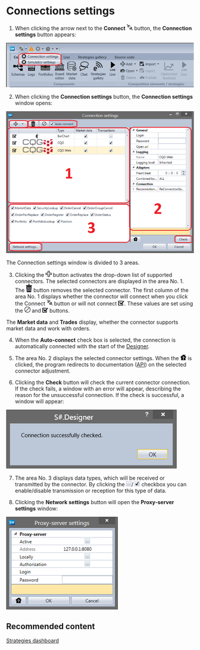 # Connections settings

1. When clicking the arrow next to the **Connect** ![Designer The quick access toolbar 00](../images/Designer_quick_access_toolbar_00.png) button, the **Connection settings** button appears:

![Designer The connection settings 00](../images/Designer_connection_settings_00.png)

2. When clicking the **Connection settings** button, the **Connection settings** window opens:

![Designer The connection settings 01](../images/Designer_connection_settings_01.png)

The Connection settings window is divided to 3 areas.

3. Clicking the ![Designer The connection settings 02](../images/Designer_connection_settings_02.png) button activates the drop\-down list of supported connectors. The selected connectors are displayed in the area No. 1. The ![Designer The connection settings 03](../images/Designer_connection_settings_03.png) button removes the selected connector. The first column of the area No. 1 displays whether the connector will connect when you click the Connect ![Designer The connection settings 04](../images/Designer_connection_settings_04.png) button or will not connect ![Designer The connection settings 05](../images/Designer_connection_settings_05.png). These values are set using the ![Designer The connection settings 06](../images/Designer_connection_settings_06.png) and ![Designer The connection settings 07](../images/Designer_connection_settings_07.png) buttons.

The **Market data** and **Trades** display, whether the connector supports market data and work with orders.

4. When the **Auto\-connect** check box is selected, the connection is automatically connected with the start of the [Designer](Designer.md).

5. The area No. 2 displays the selected connector settings. When the ![Designer The connection settings 09](../images/Designer_connection_settings_09.png) is clicked, the program redirects to documentation ([API](StockSharpAbout.md)) on the selected connector adjustment.

6. Clicking the **Check** button will check the current connector connection. If the check fails, a window with an error will appear, describing the reason for the unsuccessful connection. If the check is successful, a window will appear:

![Designer The connection settings 10](../images/Designer_connection_settings_10.png)

7. The area No. 3 displays data types, which will be received or transmitted by the connector. By clicking the ![Designer The connection settings 11](../images/Designer_connection_settings_11.png)\/ ![Designer The connection settings 12](../images/Designer_connection_settings_12.png) checkbox you can enable\/disable transmission or reception for this type of data.

8. Clicking the **Network settings** button will open the **Proxy\-server settings** window:

![Designer The connection settings 13](../images/Designer_connection_settings_13.png)

## Recommended content

[Strategies dashboard](Designer_Panel_strategies.md)
